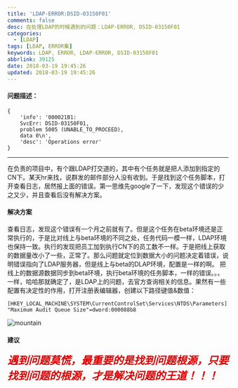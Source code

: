 ```yaml
---
title: 'LDAP-ERROR:DSID-03150F01'
comments: false
desc: 在处理LDAP的时候遇到的问题：LDAP-ERROR, DSID-03150F01
categories:
  - [LDAP]
tags: [LDAP, ERROR集]
keywords: LDAP, ERROR, LDAP-ERROR, DSID-03150F01
abbrlink: 39125
date: 2018-03-19 19:45:26
updated: 2018-03-19 19:45:26
---
```


#### 问题描述：
```
{
    'info': '000021B1:
    SvcErr: DSID-03150F01,
    problem 5005 (UNABLE_TO_PROCEED),
    data 0\n',
    'desc': 'Operations error'
}
```

<!--more-->
<hr />

在负责的项目中，有个跟LDAP打交道的，其中有个任务就是把人添加到指定的CN下。某天hr来找，说群发的邮件部分人没有收到。于是找到这个任务脚本，打开查看日志，居然报上面的错误。第一思维先google了一下，发现这个错误的少之又少，并且查看后没有解决方案。

#### 解决方案
查看日志，发现这个错误有一个月之前就有了。但是这个任务在beta环境还是正常执行的，于是比对线上与beta环境的不同之处，任务代码一模一样，LDAP环境也保持一致。执行的发现把员工加到执行CN下的员工数不一样。于是把线上获取的数据量改小了一些，正常了。那么问题就定位到数据大小的问题决定着错误，说明错误指向了LDAP服务器，但是线上与beta的DLAP环境，配置是一样的啊。
把线上的数据源数据同步到beta环境，执行beta环境的任务脚本，一样的错误。。。一样，哈哈那就确定了，是LDAP上的问题，去官方查询相关的信息。果然有一些配置有决定性的作用，打开注册表编辑器，创建以下路径键值&数值：

    [HKEY_LOCAL_MACHINE\SYSTEM\CurrentControlSet\Services\NTDS\Parameters]
    "Maximum Audit Queue Size"=dword:000088b8

![mountain](mountain.png)

#### 建议
***<font color="#dd0000" size="5">遇到问题莫慌，最重要的是找到问题根源，只要找到问题的根源，才是解决问题的王道！！！</font>***
